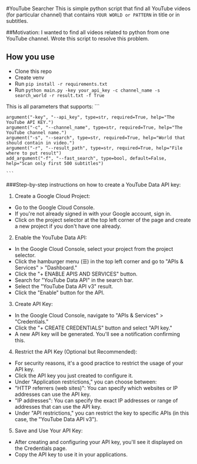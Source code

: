 #YouTube Searcher 
This is simple python script that find all YouTube videos (for particular channel) that contains `YOUR WORLD or PATTERN` in title or in subtitles.

##Motivation:
I wanted to find all videos related to python from one YouTube channel.
Wrote this script to resolve this problem.

## How you use
- Clone this repo
- Create venv
- Run `pip install -r requirements.txt`
- Run `python main.py -key your_api_key -c channel_name -s search_world -r result.txt -f True`

This is all parameters that supports:
    ```

    argument("-key", "--api_key", type=str, required=True, help="The YouTube API KEY.")
    argument("-c", "--channel_name", type=str, required=True, help="The YouTube channel name.")
    argument("-s", "--search", type=str, required=True, help="World that should contain in video.")
    argument("-r", "--result_path", type=str, required=True, help="File where to put result")
    add_argument("-f", "--fast_search", type=bool, default=False, help="Scan only first 500 subtitles")

    ```

###Step-by-step instructions on how to create a YouTube Data API key:

1. Create a Google Cloud Project:
- Go to the Google Cloud Console.
- If you're not already signed in with your Google account, sign in.
- Click on the project selector at the top left corner of the page and create a new project if you don't have one already.

2. Enable the YouTube Data API:
- In the Google Cloud Console, select your project from the project selector.
- Click the hamburger menu (☰) in the top left corner and go to "APIs & Services" > "Dashboard."
- Click the "+ ENABLE APIS AND SERVICES" button.
- Search for "YouTube Data API" in the search bar.
- Select the "YouTube Data API v3" result.
- Click the "Enable" button for the API.

3. Create API Key:
- In the Google Cloud Console, navigate to "APIs & Services" > "Credentials."
- Click the "+ CREATE CREDENTIALS" button and select "API key."
- A new API key will be generated. You'll see a notification confirming this.

4. Restrict the API Key (Optional but Recommended):
 - For security reasons, it's a good practice to restrict the usage of your API key.
 - Click the API key you just created to configure it.
 - Under "Application restrictions," you can choose between:
 - "HTTP referrers (web sites)": You can specify which websites or IP addresses can use the API key.
 - "IP addresses": You can specify the exact IP addresses or range of addresses that can use the API key.
 - Under "API restrictions," you can restrict the key to specific APIs (in this case, the "YouTube Data API v3").

5. Save and Use Your API Key:
- After creating and configuring your API key, you'll see it displayed on the Credentials page.
- Copy the API key to use it in your applications.